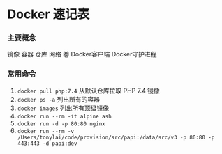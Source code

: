 # Docker 速记表

### 主要概念

镜像 容器 仓库 网络 卷 Docker客户端 Docker守护进程

### 常用命令

1. `docker pull php:7.4` 从默认仓库拉取 PHP 7.4 镜像
2. `docker ps -a` 列出所有的容器
3. `docker images` 列出所有顶级镜像
4. `docker run --rm -it alpine ash`
5. `docker run -d -p 80:80 nginx`
6. `docker run --rm -v /Users/tonylai/code/provision/src/papi:/data/src/v3 -p 80:80 -p 443:443 -d papi:dev`
